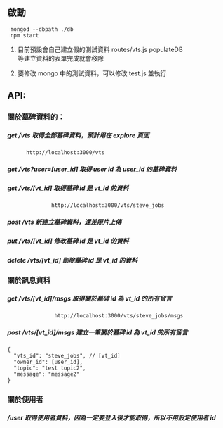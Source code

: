 啟動
-------------------
```
 mongod --dbpath ./db          
 npm start
```
 1. 目前預設會自己建立假的測試資料 routes/vts.js populateDB      
    等建立資料的表單完成就會移除      

 2. 要修改 mongo 中的測試資料，可以修改 test.js 並執行

API:
-------------------
### 關於墓碑資料的：

##### get /vts  取得全部墓碑資料，預計用在 explore 頁面             
          http://localhost:3000/vts

##### get /vts?user=[user_id]  取得 user id 為 user_id 的墓碑資料

##### get /vts/[vt_id]  取得墓碑 id 是 vt_id 的資料                
                  http://localhost:3000/vts/steve_jobs

##### post /vts  新建立墓碑資料，還差照片上傳

##### put /vts/[vt_id]  修改墓碑 id 是 vt_id 的資料

##### delete /vts/[vt_id]  刪除墓碑 id 是 vt_id 的資料

### 關於訊息資料

##### get /vts/[vt_id]/msgs  取得關於墓碑 id 為 vt_id 的所有留言            
                   http://localhost:3000/vts/steve_jobs/msgs

##### post /vts/[vt_id]/msgs  建立一筆關於墓碑 id 為 vt_id 的所有留言    
```
{
  "vts_id": "steve_jobs", // [vt_id]
  "owner_id": [user_id],
  "topic": "test topic2",
  "message": "message2"
}
```
### 關於使用者

##### /user  取得使用者資料，因為一定要登入後才能取得，所以不用設定使用者 id
